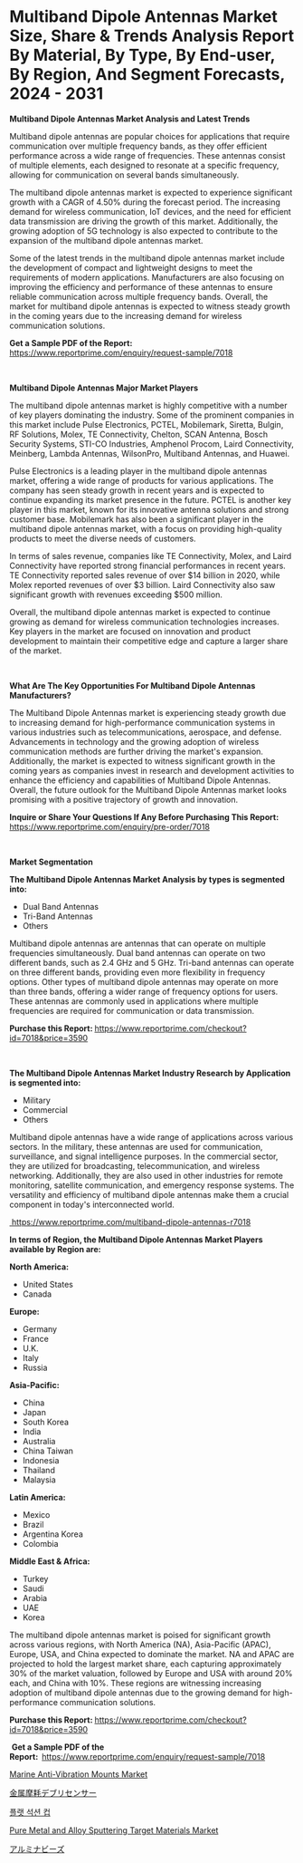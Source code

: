 <p><h1>Multiband Dipole Antennas Market Size, Share & Trends Analysis Report By Material, By Type, By End-user, By Region, And Segment Forecasts, 2024 - 2031</h1></p><p><strong>Multiband Dipole Antennas Market Analysis and Latest Trends</strong></p>
<p><p>Multiband dipole antennas are popular choices for applications that require communication over multiple frequency bands, as they offer efficient performance across a wide range of frequencies. These antennas consist of multiple elements, each designed to resonate at a specific frequency, allowing for communication on several bands simultaneously.</p><p>The multiband dipole antennas market is expected to experience significant growth with a CAGR of 4.50% during the forecast period. The increasing demand for wireless communication, IoT devices, and the need for efficient data transmission are driving the growth of this market. Additionally, the growing adoption of 5G technology is also expected to contribute to the expansion of the multiband dipole antennas market.</p><p>Some of the latest trends in the multiband dipole antennas market include the development of compact and lightweight designs to meet the requirements of modern applications. Manufacturers are also focusing on improving the efficiency and performance of these antennas to ensure reliable communication across multiple frequency bands. Overall, the market for multiband dipole antennas is expected to witness steady growth in the coming years due to the increasing demand for wireless communication solutions.</p></p>
<p><strong>Get a Sample PDF of the Report:&nbsp;</strong> <a href="https://www.reportprime.com/enquiry/request-sample/7018">https://www.reportprime.com/enquiry/request-sample/7018</a></p>
<p>&nbsp;</p>
<p><strong>Multiband Dipole Antennas Major Market Players</strong></p>
<p><p>The multiband dipole antennas market is highly competitive with a number of key players dominating the industry. Some of the prominent companies in this market include Pulse Electronics, PCTEL, Mobilemark, Siretta, Bulgin, RF Solutions, Molex, TE Connectivity, Chelton, SCAN Antenna, Bosch Security Systems, STI-CO Industries, Amphenol Procom, Laird Connectivity, Meinberg, Lambda Antennas, WilsonPro, Multiband Antennas, and Huawei. </p><p>Pulse Electronics is a leading player in the multiband dipole antennas market, offering a wide range of products for various applications. The company has seen steady growth in recent years and is expected to continue expanding its market presence in the future. PCTEL is another key player in this market, known for its innovative antenna solutions and strong customer base. Mobilemark has also been a significant player in the multiband dipole antennas market, with a focus on providing high-quality products to meet the diverse needs of customers.</p><p>In terms of sales revenue, companies like TE Connectivity, Molex, and Laird Connectivity have reported strong financial performances in recent years. TE Connectivity reported sales revenue of over $14 billion in 2020, while Molex reported revenues of over $3 billion. Laird Connectivity also saw significant growth with revenues exceeding $500 million.</p><p>Overall, the multiband dipole antennas market is expected to continue growing as demand for wireless communication technologies increases. Key players in the market are focused on innovation and product development to maintain their competitive edge and capture a larger share of the market.</p></p>
<p>&nbsp;</p>
<p><strong>What Are The Key Opportunities For Multiband Dipole Antennas Manufacturers?</strong></p>
<p><p>The Multiband Dipole Antennas market is experiencing steady growth due to increasing demand for high-performance communication systems in various industries such as telecommunications, aerospace, and defense. Advancements in technology and the growing adoption of wireless communication methods are further driving the market's expansion. Additionally, the market is expected to witness significant growth in the coming years as companies invest in research and development activities to enhance the efficiency and capabilities of Multiband Dipole Antennas. Overall, the future outlook for the Multiband Dipole Antennas market looks promising with a positive trajectory of growth and innovation.</p></p>
<p><strong>Inquire or Share Your Questions If Any Before Purchasing This Report:</strong> <a href="https://www.reportprime.com/enquiry/pre-order/7018">https://www.reportprime.com/enquiry/pre-order/7018</a></p>
<p>&nbsp;</p>
<p><strong>Market Segmentation</strong></p>
<p><strong>The Multiband Dipole Antennas Market Analysis by types is segmented into:</strong></p>
<p><ul><li>Dual Band Antennas</li><li>Tri-Band Antennas</li><li>Others</li></ul></p>
<p><p>Multiband dipole antennas are antennas that can operate on multiple frequencies simultaneously. Dual band antennas can operate on two different bands, such as 2.4 GHz and 5 GHz. Tri-band antennas can operate on three different bands, providing even more flexibility in frequency options. Other types of multiband dipole antennas may operate on more than three bands, offering a wider range of frequency options for users. These antennas are commonly used in applications where multiple frequencies are required for communication or data transmission.</p></p>
<p><strong>Purchase this Report:&nbsp;</strong><a href="https://www.reportprime.com/checkout?id=7018&price=3590">https://www.reportprime.com/checkout?id=7018&price=3590</a></p>
<p>&nbsp;</p>
<p><strong>The Multiband Dipole Antennas Market Industry Research by Application is segmented into:</strong></p>
<p><ul><li>Military</li><li>Commercial</li><li>Others</li></ul></p>
<p><p>Multiband dipole antennas have a wide range of applications across various sectors. In the military, these antennas are used for communication, surveillance, and signal intelligence purposes. In the commercial sector, they are utilized for broadcasting, telecommunication, and wireless networking. Additionally, they are also used in other industries for remote monitoring, satellite communication, and emergency response systems. The versatility and efficiency of multiband dipole antennas make them a crucial component in today's interconnected world.</p></p>
<p><a href="https://www.reportprime.com/multiband-dipole-antennas-r7018">&nbsp;https://www.reportprime.com/multiband-dipole-antennas-r7018</a></p>
<p><strong>In terms of Region, the Multiband Dipole Antennas Market Players available by Region are:</strong></p>
<p>
    <p> <strong> North America: </strong>
        <ul>
            <li>United States</li>
            <li>Canada</li>
        </ul>
        </p> 
    <p> <strong> Europe: </strong>
        <ul>
            <li>Germany</li>
            <li>France</li>
            <li>U.K.</li>
            <li>Italy</li>
            <li>Russia</li>
        </ul>
        </p> 
    <p> <strong> Asia-Pacific: </strong>
        <ul>
            <li>China</li>
            <li>Japan</li>
            <li>South Korea</li>
            <li>India</li>
            <li>Australia</li>
            <li>China Taiwan</li>
            <li>Indonesia</li>
            <li>Thailand</li>
            <li>Malaysia</li>
        </ul>
        </p> 
    <p> <strong> Latin America: </strong>
        <ul>
            <li>Mexico</li>
            <li>Brazil</li>
            <li>Argentina Korea</li>
            <li>Colombia</li>
        </ul>
        </p> 
    <p> <strong> Middle East & Africa: </strong>
        <ul>
            <li>Turkey</li>
            <li>Saudi</li>
            <li>Arabia</li>
            <li>UAE</li>
            <li>Korea</li>
        </ul>
    </p>
    </p>
<p><p>The multiband dipole antennas market is poised for significant growth across various regions, with North America (NA), Asia-Pacific (APAC), Europe, USA, and China expected to dominate the market. NA and APAC are projected to hold the largest market share, each capturing approximately 30% of the market valuation, followed by Europe and USA with around 20% each, and China with 10%. These regions are witnessing increasing adoption of multiband dipole antennas due to the growing demand for high-performance communication solutions.</p></p>
<p><strong>Purchase this Report: </strong><a href="https://www.reportprime.com/checkout?id=7018&price=3590">https://www.reportprime.com/checkout?id=7018&price=3590</a></p>
<p>&nbsp;<strong>Get a Sample PDF of the Report:&nbsp;&nbsp;</strong><a href="https://www.reportprime.com/enquiry/request-sample/7018">https://www.reportprime.com/enquiry/request-sample/7018</a></p>
<p><strong></strong></p>
<p><p><a href="https://medium.com/@dan.murray5879/marine-anti-vibration-mounts-industry-analysis-report-its-market-size-share-trends-by-648eeb187c96">Marine Anti-Vibration Mounts Market</a></p><p><a href="https://medium.com/@austincooper525/%E9%87%91%E5%B1%9E%E3%82%A6%E3%82%A7%E3%82%A2%E3%83%87%E3%83%96%E3%83%AA%E3%82%BB%E3%83%B3%E3%82%B5%E3%83%BC%E5%B8%82%E5%A0%B4-%E3%82%B0%E3%83%AD%E3%83%BC%E3%83%90%E3%83%AB%E3%81%8A%E3%82%88%E3%81%B3%E5%9C%B0%E5%9F%9F%E5%88%A5%E5%88%86%E6%9E%90-%E5%9C%B0%E5%9F%9F-%E5%9B%BD%E3%83%AC%E3%83%99%E3%83%AB%E5%88%86%E6%9E%90-%E3%81%8A%E3%82%88%E3%81%B3%E7%AB%B6%E4%BA%89%E7%92%B0%E5%A2%83%E3%81%AB%E3%83%95%E3%82%A9%E3%83%BC%E3%82%AB%E3%82%B9%E3%81%97%E3%81%9F%E5%88%86%E6%9E%90%E4%BA%88%E6%B8%AC-2024%E5%B9%B4-2031%E5%B9%B4-d951cf4f9284">金属摩耗デブリセンサー</a></p><p><a href="https://medium.com/@emmamoy1/%ED%8F%89%ED%8F%89%ED%95%9C-%ED%9D%A1%EC%9E%85%EC%BB%B5-%EC%82%B0%EC%97%85%EC%97%90-%EB%8C%80%ED%95%9C-%ED%86%B5%EC%B0%B0-%EC%8B%9C%EC%9E%A5-%EC%9E%AC%EC%A0%95-%EA%B1%B4%EA%B0%95-%EC%83%81%ED%83%9C-%EC%8B%9C%EC%9E%A5-%EA%B7%9C%EB%AA%A8-%EB%B0%8F-2031%EB%85%84%EA%B9%8C%EC%A7%80%EC%9D%98-%EC%88%98%EC%9D%B5-%EB%B6%84%EC%84%9D-78fa767c6ec1">플랫 석션 컵</a></p><p><a href="https://medium.com/@lisastevens48/pure-metal-and-alloy-sputtering-target-materials-market-market-segmentation-geographical-regions-0853a63cc16b">Pure Metal and Alloy Sputtering Target Materials Market</a></p><p><a href="https://medium.com/@effiesporer2023/%E3%82%A2%E3%83%AB%E3%83%9F%E3%83%8A%E3%83%93%E3%83%BC%E3%82%BA%E5%B8%82%E5%A0%B4%E3%83%AC%E3%83%9D%E3%83%BC%E3%83%88-%E8%A3%BD%E5%93%81%E3%82%BF%E3%82%A4%E3%83%97%E5%88%A5-%E7%9B%B4%E5%BE%84%E5%88%A5-0-1-1-7ea9fbeebde9">アルミナビーズ</a></p></p>